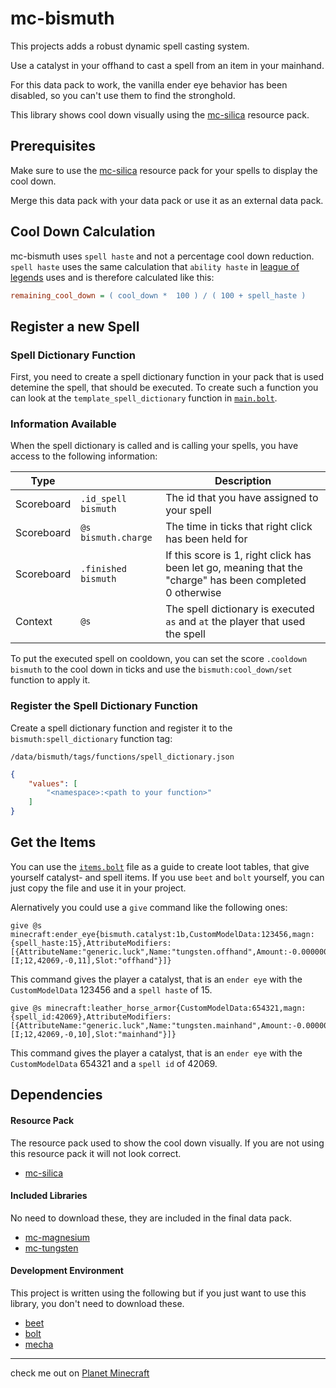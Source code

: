 # **mc-bismuth**
This projects adds a robust dynamic spell casting system.

Use a catalyst in your offhand to cast a spell from an item in your mainhand.

For this data pack to work, the vanilla ender eye behavior has been disabled, so you can't use them to find the stronghold.

This library shows cool down visually using the [mc-silica](https://github.com/PuckiSilver/mc-silica) resource pack.

## **Prerequisites**
Make sure to use the [mc-silica](https://github.com/PuckiSilver/mc-silica) resource pack for your spells to display the cool down.

Merge this data pack with your data pack or use it as an external data pack.

## **Cool Down Calculation**
mc-bismuth uses `spell haste` and not a percentage cool down reduction. `spell haste` uses the same calculation that `ability haste` in [league of legends](https://leagueoflegends.fandom.com/wiki/Haste#Formula) uses and is therefore calculated like this:
```ini
remaining_cool_down = ( cool_down *  100 ) / ( 100 + spell_haste )
```

## **Register a new Spell**
### **Spell Dictionary Function**
First, you need to create a spell dictionary function in your pack that is used detemine the spell, that should be executed.
To create such a function you can look at the `template_spell_dictionary` function in [`main.bolt`](src/data/bismuth/modules/main.bolt).

### **Information Available**
When the spell dictionary is called and is calling your spells, you have access to the following information:

|Type||Description|
|---|---|---|
|Scoreboard|`.id_spell` `bismuth`|The id that you have assigned to your spell|
|Scoreboard|`@s` `bismuth.charge`|The time in ticks that right click has been held for|
|Scoreboard|`.finished` `bismuth`|If this score is 1, right click has been let go, meaning that the "charge" has been completed<br>0 otherwise|
|Context|`@s`|The spell dictionary is executed `as` and `at` the player that used the spell|

To put the executed spell on cooldown, you can set the score `.cooldown` `bismuth` to the cool down in ticks and use the `bismuth:cool_down/set` function to apply it.

### **Register the Spell Dictionary Function**
Create a spell dictionary function and register it to the `bismuth:spell_dictionary` function tag:

`/data/bismuth/tags/functions/spell_dictionary.json`
```json
{
    "values": [
        "<namespace>:<path to your function>"
    ]
}
```

## **Get the Items**
You can use the [`items.bolt`](src/data/bismuth/modules/items.bolt) file as a guide to create loot tables, that give yourself catalyst- and spell items.
If you use `beet` and `bolt` yourself, you can just copy the file and use it in your project.

Alernatively you could use a `give` command like the following ones:
```mcfunction
give @s minecraft:ender_eye{bismuth.catalyst:1b,CustomModelData:123456,magn:{spell_haste:15},AttributeModifiers:[{AttributeName:"generic.luck",Name:"tungsten.offhand",Amount:-0.000000000001,Operation:0,UUID:[I;12,42069,-0,11],Slot:"offhand"}]}
```
This command gives the player a catalyst, that is an `ender eye` with the `CustomModelData` 123456 and a `spell haste` of 15.

```mcfunction
give @s minecraft:leather_horse_armor{CustomModelData:654321,magn:{spell_id:42069},AttributeModifiers:[{AttributeName:"generic.luck",Name:"tungsten.mainhand",Amount:-0.000000000001,Operation:0,UUID:[I;12,42069,-0,10],Slot:"mainhand"}]}
```
This command gives the player a catalyst, that is an `ender eye` with the `CustomModelData` 654321 and a `spell id` of 42069.

## **Dependencies**
#### **Resource Pack**
The resource pack used to show the cool down visually. If you are not using this resource pack it will not look correct.
- [mc-silica](https://github.com/PuckiSilver/mc-silica)

#### **Included Libraries**
No need to download these, they are included in the final data pack.
- [mc-magnesium](https://github.com/PuckiSilver/mc-magnesium)
- [mc-tungsten](https://github.com/PuckiSilver/mc-tungsten)

#### **Development Environment**
This project is written using the following but if you just want to use this library, you don't need to download these.
- [beet](https://github.com/mcbeet/beet)
- [bolt](https://github.com/mcbeet/bolt)
- [mecha](https://github.com/mcbeet/mecha)

---
check me out on [Planet Minecraft](https://www.planetminecraft.com/member/puckisilver/)
